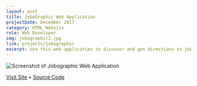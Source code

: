 ```yaml
---
layout: post
title: JoboGraphic Web Application
projectDate: December 2017
category: HTML Website
role: Web Developer
img: jobographic2.jpg
link: projects/jobographic
excerpt: Use this web application to discover and get directions to jobs and companies. It uses four APIs, Javascript, jQuery, AJAX, and PHP. My responsibilities included the Google Maps Embed API, the Github Jobs API, styling, and debugging.
---
```


<img src="https://pastelhex.online/img/jobographic2.jpg" class="img-fluid" alt="Screenshot of Jobographic Web Application">

<p class="caption"><a href="http://jobographic.pastelhex.online" target="_blank">Visit Site</a> • <a href="https://github.com/pastelhex97/jobographic" target="_blank">Source Code</a></p>
